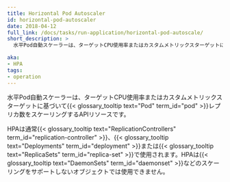 ```yaml
---
title: Horizontal Pod Autoscaler
id: horizontal-pod-autoscaler
date: 2018-04-12
full_link: /docs/tasks/run-application/horizontal-pod-autoscale/
short_description: >
  水平Pod自動スケーラーは、ターゲットCPU使用率またはカスタムメトリックスターゲットに基づいてPodレプリカ数をスケーリングするAPIリソースです。

aka: 
- HPA
tags:
- operation
---
```

水平Pod自動スケーラーは、ターゲットCPU使用率またはカスタムメトリックスターゲットに基づいて{{< glossary_tooltip text="Pod" term_id="pod" >}}レプリカ数をスケーリングするAPIリソースです。

<!--more--> 
HPAは通常{{< glossary_tooltip text="ReplicationControllers" term_id="replication-controller" >}}、{{< glossary_tooltip text="Deployments" term_id="deployment" >}}または{{< glossary_tooltip text="ReplicaSets" term_id="replica-set" >}}で使用されます。HPAは{{< glossary_tooltip text="DaemonSets" term_id="daemonset" >}}などのスケーリングをサポートしないオブジェクトでは使用できません。
